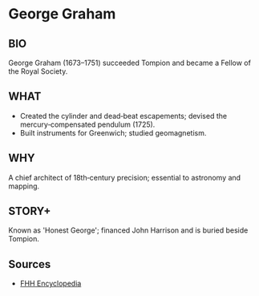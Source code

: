 ---
---
# George Graham

## BIO
George Graham (1673–1751) succeeded Tompion and became a Fellow of the Royal Society.

## WHAT
- Created the cylinder and dead‑beat escapements; devised the mercury‑compensated pendulum (1725).
- Built instruments for Greenwich; studied geomagnetism.

## WHY
A chief architect of 18th‑century precision; essential to astronomy and mapping.

## STORY+
Known as 'Honest George'; financed John Harrison and is buried beside Tompion.

## Sources

- [FHH Encyclopedia](https://www.hautehorlogerie.org/fr/watches-and-culture/connaissances-horlogeres/encyclopedie/george-graham)

